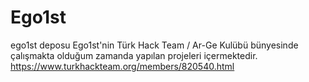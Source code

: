 # Ego1st
ego1st deposu Ego1st'nin Türk Hack Team / Ar-Ge Kulübü bünyesinde çalışmakta olduğum zamanda yapılan projeleri içermektedir.
https://www.turkhackteam.org/members/820540.html
